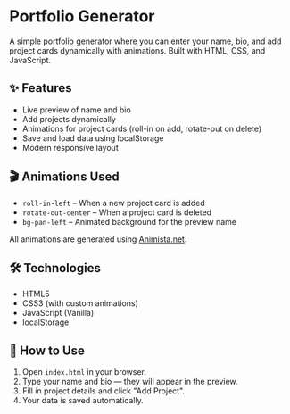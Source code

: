 # Portfolio Generator

A simple portfolio generator where you can enter your name, bio, and add project cards dynamically with animations. Built with HTML, CSS, and JavaScript.

## ✨ Features

- Live preview of name and bio
- Add projects dynamically
- Animations for project cards (roll-in on add, rotate-out on delete)
- Save and load data using localStorage
- Modern responsive layout

## 🎬 Animations Used

- `roll-in-left` – When a new project card is added
- `rotate-out-center` – When a project card is deleted
- `bg-pan-left` – Animated background for the preview name

All animations are generated using [Animista.net](https://animista.net/).

## 🛠️ Technologies

- HTML5
- CSS3 (with custom animations)
- JavaScript (Vanilla)
- localStorage

## 🚀 How to Use

1. Open `index.html` in your browser.
2. Type your name and bio — they will appear in the preview.
3. Fill in project details and click "Add Project".
4. Your data is saved automatically.

